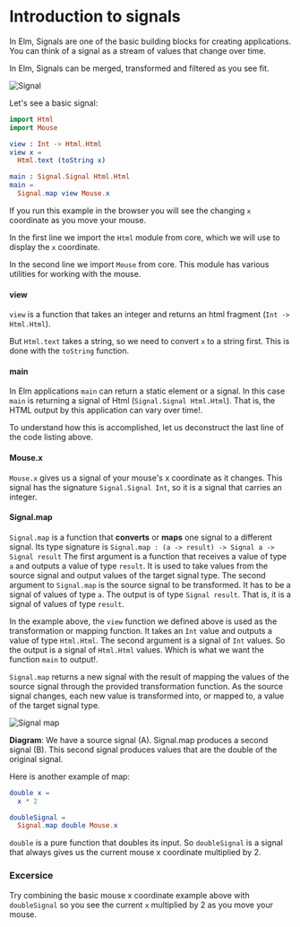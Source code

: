 # Introduction to signals

In Elm, Signals are one of the basic building blocks for creating applications. You can think of a signal as a stream of values that change over time.

In Elm, Signals can be merged, transformed and filtered as you see fit.

![Signal](signal.png)

Let's see a basic signal:

```elm
import Html
import Mouse

view : Int -> Html.Html
view x =
  Html.text (toString x)

main : Signal.Signal Html.Html
main =
  Signal.map view Mouse.x
```

If you run this example in the browser you will see the changing `x` coordinate as you move your mouse.

In the first line we import the `Html` module from core, which we will use to display the `x` coordinate.

In the second line we import `Mouse` from core.  This module has various utilities for working with the mouse.

#### view

`view` is a function that takes an integer and returns an html fragment (`Int -> Html.Html`).

But `Html.text` takes a string, so we need to convert `x` to a string first. This is done with the `toString` function.

#### main

In Elm applications `main` can return a static element or a signal. In this case `main` is returning a signal of Html (`Signal.Signal Html.Html`). That is, the HTML output by this application can vary over time!.

To understand how this is accomplished, let us deconstruct the last line of the code listing above.

#### Mouse.x

`Mouse.x` gives us a signal of your mouse's x coordinate as it changes. This signal has the signature `Signal.Signal Int`, so it is a signal that carries an integer.

#### Signal.map

`Signal.map` is a function that __converts__ or __maps__ one signal to a different signal.  Its type signature is  `Signal.map : (a -> result) -> Signal a -> Signal result`
The first argument is a function that receives a value of type `a` and outputs a value of type `result`.  It is used to take values from the source signal and output values of the target signal type.
The second argument to `Signal.map` is the source signal to be transformed.  It has to be a signal of values of type `a`.
The output is of type `Signal result`.  That is, it is a signal of values of type `result`.  

In the example above, the `view` function we defined above is used as the transformation or mapping function.  It takes an `Int` value and outputs a value of type `Html.Html`.  The second argument is a signal of `Int` values.  So the output is a signal of `Html.Html` values.   Which is what we want the function `main` to output!.

`Signal.map` returns a new signal with the result of mapping the values of the source signal through the provided transformation function.  As the source signal changes, each new value is transformed into, or mapped to, a value of the target signal type.

![Signal map](signal-map.png)

__Diagram__: We have a source signal (A). Signal.map produces a second signal (B). This second signal produces values that are the double of the original signal.

Here is another example of map:

```elm
double x =
  x * 2

doubleSignal =
  Signal.map double Mouse.x
```

`double` is a pure function that doubles its input. So `doubleSignal` is a signal that always gives us the current mouse x coordinate multiplied by 2.

### Excersice

Try combining the basic mouse x coordinate example above with `doubleSignal` so you see the current `x` multiplied by 2 as you move your mouse.
